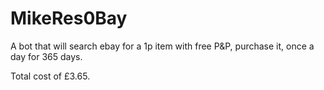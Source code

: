 MikeRes0Bay
=======

A bot that will search ebay for a 1p item with free P&P, purchase it, once a day for 365 days. 

Total cost of £3.65.
